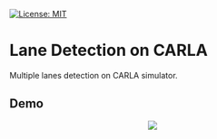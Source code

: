 [![License: MIT](https://img.shields.io/badge/License-MIT-yellow.svg)](https://opensource.org/licenses/MIT)  

Lane Detection on CARLA
==========

Multiple lanes detection on CARLA simulator.

## Demo
<p align="center">
  <img src="doc/images/carla_lane_detection_lane_change.gif">
</p>